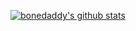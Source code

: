 <!--
**bonedaddy/bonedaddy** is a ✨ _special_ ✨ repository because its `README.md` (this file) appears on your GitHub profile.

Here are some ideas to get you started:

- 🔭 I’m currently working on ...
- 🌱 I’m currently learning ...
- 👯 I’m looking to collaborate on ...
- 🤔 I’m looking for help with ...
- 💬 Ask me about ...
- 📫 How to reach me: ...
- 😄 Pronouns: ...
- ⚡ Fun fact: ...
-->

[![bonedaddy's github stats](https://github-readme-stats.vercel.app/api?username=bonedaddy&show_icons=true&hide_title=true&hide_rank=true&count_private=true&icon_color=5A85F3&include_all_commits=true)](https://github.com/bonedaddy/bonedaddy)
